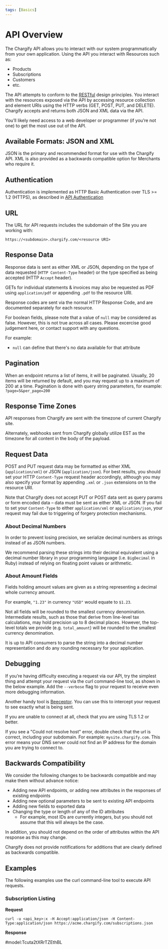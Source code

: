 ```yaml
---
tags: [Basics]
---
```


# API Overview

The Chargify API allows you to interact with our system programmatically from your own application. Using the API you interact with Resources such as:

- Products
- Subscriptions
- Customers
- etc.

The API attempts to conform to the [RESTful](http://en.wikipedia.org/wiki/Representational_State_Transfer) design principles.
You interact with the resources exposed via the API by accessing resource collection and element URIs using the HTTP verbs (GET, POST, PUT, and DELETE).
Chargify accepts and returns both JSON and XML data via the API.

You’ll likely need access to a web developer or programmer (if you’re not one) to get the most use out of the API.

## Available Formats: JSON and XML

JSON is the primary and recommended format for use with the Chargify API.  XML is also provided as a backwards compatible option for Merchants who require it.

## Authentication

Authentication is implemented as HTTP Basic Authentication over TLS >= 1.2 (HTTPS), as described in [API Authentication](https://developer.chargify.com/content/getting-started/authentication.html)

## URL

The URL for API requests includes the subdomain of the Site you are working with:

`https://<subdomain>.chargify.com/<resource URI>`

## Response Data

Response data is sent as either XML or JSON, depending on the type of data requested (`HTTP Content-Type` header) or the type specified as being accepted (HTTP `Accept` header).

GETs for individual statements & invoices may also be requested as PDF using `application/pdf` or appending `.pdf` to the resource URI.

Response codes are sent via the normal HTTP Response Code, and are documented separately for each resource.

For boolean fields, please note that a value of `null` may be considered as false. However, this is not true across all cases. Please excercise good judgement here, or contact support with any questions.

For example:

+ `null` can define that there's no data available for that attribute

## Pagination

When an endpoint returns a list of items, it will be paginated.  Usually, 20 items will be returned by default, and you may request up to a maximum of 200 at a time.  Pagination is done with query string parameters, for example: `?page=5&per_page=200`

## Response Time Zones

API responses from Chargify are sent with the timezone of current Chargify site. 

Alternately, webhooks sent from Chargify globally utilize EST as the timezone for all content in the body of the payload. 

## Request Data

POST and PUT request data may be formatted as either XML (`application/xml`) or JSON (`application/json`). For best results, you should set your HTTP `Content-Type` request header accordingly, although you may also specify your format by appending `.xml` or `.json` extensions on to the resource URI.

Note that Chargify does not accept PUT or POST data sent as query params or form encoded data – data must be sent as either XML or JSON. If you fail to set your `Content-Type` to either `application/xml` or `application/json`, your request may fail due to triggering of forgery protection mechanisms.

### About Decimal Numbers

In order to prevent losing precision, we serialize decimal numbers as strings instead of as JSON numbers.

We recommend parsing these strings into their decimal equivalent using a decimal number library in your programming language (i.e. `BigDecimal` in Ruby) instead of relying on floating point values or arithmetic.

### About Amount Fields

Fields holding amount values are given as a string representing a decimal whole currency amount.

For example, `"1.23"` in currency `"USD"` would equate to `$1.23`.

Not all fields will be rounded to the smallest currency denomination.  Intermediate results, such as those that derive from line-level tax calculations, may hold precision up to 8 decimal places.  However, the top-level totals we provide (e.g. `total_amount`) will be rounded to the smallest currency denomination.

It is up to API consumers to parse the string into a decimal number representation and do any rounding necessary for your application.

## Debugging

If you’re having difficulty executing a request via our API, try the simplest thing and attempt your request via the curl command-line tool, as shown in the below example. Add the `--verbose` flag to your request to receive even more debugging information.

Another handy tool is [Beeceptor](https://beeceptor.com/). You can use this to intercept your request to see exactly what is being sent.

If you are unable to connect at all, check that you are using TLS 1.2 or better.

If you see a "Could not resolve host" error, double check that the url is correct, including your subdomain. For example: `mysite.chargify.com`.  This error means your DNS server could not find an IP address for the domain you are trying to connect to.

## Backwards Compatibility

We consider the following changes to be backwards compatible and may make them without advance notice:

+ Adding new API endpoints, or adding new attributes in the responses of existing endpoints
+ Adding new optional parameters to be sent to existing API endpoints
+ Adding new fields to exported data
+ Changing the type or length of any of the ID attributes
  + For example, most IDs are currently integers, but you should not assume that this will always be the case.

In addition, you should not depend on the order of attributes within the API response as this may change.

Chargify does not provide notifications for additions that are clearly defined as backwards compatible.

## Examples

The following examples use the curl command-line tool to execute API requests.

### Subscription Listing

**Request**

    curl -u <api_key>:x -H Accept:application/json -H Content-Type:application/json https://acme.chargify.com/subscriptions.json

**Response**

#model:Tcuta2tXRrTZEthBL